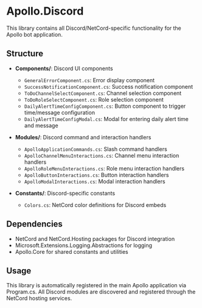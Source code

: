# Apollo.Discord

This library contains all Discord/NetCord-specific functionality for the Apollo bot application.

## Structure

- **Components/**: Discord UI components
  - `GeneralErrorComponent.cs`: Error display component
  - `SuccessNotificationComponent.cs`: Success notification component
  - `ToDoChannelSelectComponent.cs`: Channel selection component
  - `ToDoRoleSelectComponent.cs`: Role selection component
  - `DailyAlertTimeConfigComponent.cs`: Button component to trigger time/message configuration
  - `DailyAlertTimeConfigModal.cs`: Modal for entering daily alert time and message

- **Modules/**: Discord command and interaction handlers
  - `ApolloApplicationCommands.cs`: Slash command handlers
  - `ApolloChannelMenuInteractions.cs`: Channel menu interaction handlers
  - `ApolloRoleMenuInteractions.cs`: Role menu interaction handlers
  - `ApolloButtonInteractions.cs`: Button interaction handlers
  - `ApolloModalInteractions.cs`: Modal interaction handlers

- **Constants/**: Discord-specific constants
  - `Colors.cs`: NetCord color definitions for Discord embeds

## Dependencies

- NetCord and NetCord.Hosting packages for Discord integration
- Microsoft.Extensions.Logging.Abstractions for logging
- Apollo.Core for shared constants and utilities

## Usage

This library is automatically registered in the main Apollo application via Program.cs.
All Discord modules are discovered and registered through the NetCord hosting services.